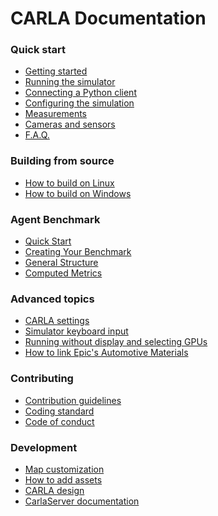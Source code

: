 <h1>CARLA Documentation</h1>

<h3>Quick start</h3>

  * [Getting started](getting_started.md)
  * [Running the simulator](running_simulator_standalone.md)
  * [Connecting a Python client](connecting_the_client.md)
  * [Configuring the simulation](configuring_the_simulation.md)
  * [Measurements](measurements.md)
  * [Cameras and sensors](cameras_and_sensors.md)
  * [F.A.Q.](faq.md)

<h3>Building from source</h3>

  * [How to build on Linux](how_to_build_on_linux.md)
  * [How to build on Windows](how_to_build_on_windows.md)

<h3> Agent Benchmark </h3>
  
  * [Quick Start](benchmark_start.md)
  * [Creating Your Benchmark](benchmark_creating.md)
  * [General Structure](benchmark_structure.md)
  * [Computed Metrics](benchmark_metrics.md)
  
<h3>Advanced topics</h3>

  * [CARLA settings](carla_settings.md)
  * [Simulator keyboard input](simulator_keyboard_input.md)
  * [Running without display and selecting GPUs](carla_headless.md)
  * [How to link Epic's Automotive Materials](epic_automotive_materials.md)

<h3>Contributing</h3>

  * [Contribution guidelines](CONTRIBUTING.md)
  * [Coding standard](coding_standard.md)
  * [Code of conduct](CODE_OF_CONDUCT.md)

<h3>Development</h3>

  * [Map customization](map_customization.md)
  * [How to add assets](how_to_add_assets.md)
  * [CARLA design](carla_design.md)
  * [CarlaServer documentation](carla_server.md)
